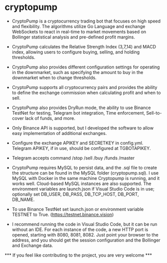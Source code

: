 # cryptopump

- CryptoPump is a cryptocurrency trading bot that focuses on high speed and flexibility. The algorithms utilize Go Language and exchange WebSockets to react in real-time to market movements based on Bollinger statistical analysis and pre-defined profit margins.

- CryptoPump calculates the Relative Strength Index (3,7,14) and MACD index, allowing users to configure buying, selling, and holding thresholds.

- CryptoPump also provides different configuration settings for operating in the downmarket, such as specifying the amount to buy in the downmarket when to change thresholds.

- CryptoPump supports all cryptocurrency pairs and provides the ability to define the exchange commission when calculating profit and when to sell.

- CryptoPump also provides DryRun mode, the ability to use Binance TestNet for testing, Telegram bot integration, Time enforcement, Sell-to-cover lack of funds, and more.

- Only Binance API is supported, but I developed the software to allow easy implementation of additional exchanges.

- Configure the exchange APIKEY and SECRETKEY in config.yml. Telegram APIKEY, if in use, should be configured at TGBOTAPIKEY.

- Telegram accepts command /stop /sell /buy /funds /master

- CryptoPump requires MySQL to persist data, and the .sql file to create the structure can be found in the MySQL folder (cryptopump.sql). I use MySQL with Docker in the same machine Cryptopump is running, and it works well. Cloud-based MySQL instances are also supported. The environment variables are launch.json if Visual Studio Code is in use; optionally set DB_USER, DB_PASS, DB_TCP_HOST, DB_PORT, DB_NAME.

- To use Binance TestNet set launch.json or environment variable TESTNET to True. (https://testnet.binance.vision)

- I recommend running the code in Visual Studio Code, but it can be run without an IDE. For each instance of the code, a new HTTP port is opened, starting with 8080, 8081, 8082. Just point your browser to the address, and you should get the session configuration and the Bollinger and Exchange data.

*** If you feel like contributing to the project, you are very welcome ***